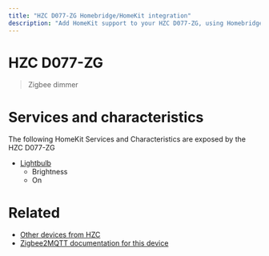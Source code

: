 ```yaml
---
title: "HZC D077-ZG Homebridge/HomeKit integration"
description: "Add HomeKit support to your HZC D077-ZG, using Homebridge, Zigbee2MQTT and homebridge-z2m."
---
```

<!---
This file has been GENERATED using src/docgen/docgen.ts
DO NOT EDIT THIS FILE MANUALLY!
-->
# HZC D077-ZG
> Zigbee dimmer


# Services and characteristics
The following HomeKit Services and Characteristics are exposed by
the HZC D077-ZG

* [Lightbulb](../../light.md)
  * Brightness
  * On


# Related
* [Other devices from HZC](../index.md#hzc)
* [Zigbee2MQTT documentation for this device](https://www.zigbee2mqtt.io/devices/D077-ZG.html)